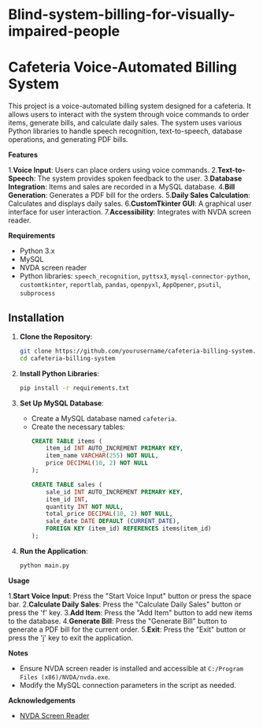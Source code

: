 # Blind-system-billing-for-visually-impaired-people
# Cafeteria Voice-Automated Billing System

This project is a voice-automated billing system designed for a cafeteria. It allows users to interact with the system through voice commands to order items, generate bills, and calculate daily sales. The system uses various Python libraries to handle speech recognition, text-to-speech, database operations, and generating PDF bills.

**Features**

1.**Voice Input**: Users can place orders using voice commands.
2.**Text-to-Speech**: The system provides spoken feedback to the user.
3.**Database Integration**: Items and sales are recorded in a MySQL database.
4.**Bill Generation**: Generates a PDF bill for the orders.
5.**Daily Sales Calculation**: Calculates and displays daily sales.
6.**CustomTkinter GUI**: A graphical user interface for user interaction.
7.**Accessibility**: Integrates with NVDA screen reader.

**Requirements**

- Python 3.x
- MySQL
- NVDA screen reader
- Python libraries: `speech_recognition`, `pyttsx3`, `mysql-connector-python`, `customtkinter`, `reportlab`, `pandas`, `openpyxl`, `AppOpener`, `psutil`, `subprocess`

## Installation

1. **Clone the Repository**:
    ```sh
    git clone https://github.com/yourusername/cafeteria-billing-system.git
    cd cafeteria-billing-system
    ```

2. **Install Python Libraries**:
    ```sh
    pip install -r requirements.txt
    ```

3. **Set Up MySQL Database**:
    - Create a MySQL database named `cafeteria`.
    - Create the necessary tables:
        ```sql
        CREATE TABLE items (
            item_id INT AUTO_INCREMENT PRIMARY KEY,
            item_name VARCHAR(255) NOT NULL,
            price DECIMAL(10, 2) NOT NULL
        );

        CREATE TABLE sales (
            sale_id INT AUTO_INCREMENT PRIMARY KEY,
            item_id INT,
            quantity INT NOT NULL,
            total_price DECIMAL(10, 2) NOT NULL,
            sale_date DATE DEFAULT (CURRENT_DATE),
            FOREIGN KEY (item_id) REFERENCES items(item_id)
        );
        ```

4. **Run the Application**:
    ```sh
    python main.py
    ```

**Usage**

1.**Start Voice Input**: Press the "Start Voice Input" button or press the space bar.
2.**Calculate Daily Sales**: Press the "Calculate Daily Sales" button or press the 'f' key.
3.**Add Item**: Press the "Add Item" button to add new items to the database.
4.**Generate Bill**: Press the "Generate Bill" button to generate a PDF bill for the current order.
5.**Exit**: Press the "Exit" button or press the 'j' key to exit the application.

**Notes**

- Ensure NVDA screen reader is installed and accessible at `C:/Program Files (x86)/NVDA/nvda.exe`.
- Modify the MySQL connection parameters in the script as needed.

**Acknowledgements**

- [NVDA Screen Reader](https://www.nvaccess.org/)
